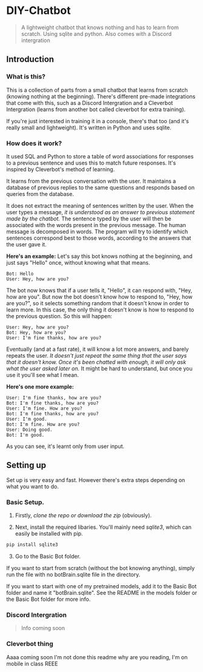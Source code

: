 # DIY-Chatbot
> A lightweight chatbot that knows nothing and has to learn from scratch. Using sqlite and python. Also comes with a Discord intergration

## Introduction

### What is this? 

This is a collection of parts from a small chatbot that learns from scratch (knowing nothing at the beginning). There's different pre-made integrations that come with this, such as a Discord Intergration and a Cleverbot Intergration (learns from another bot called cleverbot for extra training). 

If you're just interested in training it in a console, there's that too (and it's really small and lightweight). It's written in Python and uses sqlite. 

### How does it work? 

It used SQL and Python to store a table of word associations for responses to a previous sentence and uses this to match future responses. It's inspired by Cleverbot's method of learning.

It learns from the previous conversation with the user. It maintains a database of previous replies to the same questions and responds based on queries from the database.

It does not extract the meaning of sentences written by the user. When the user types a message, *it is understood as an answer to previous statement made by the chatbot.* The sentence typed by the user will then be associated with the words present in the previous message. The human message is decomposed in words. The program will try to identify which sentences correspond best to those words, according to the answers that the user gave it. 

**Here's an example:** Let's say this bot knows nothing at the beginning, and just says "Hello" once, without knowing what that means. 

```
Bot: Hello
User: Hey, how are you?
```

The bot now knows that if a user tells it, "Hello", it can respond with, "Hey, how are you". But now the bot doesn't know how to respond to, "Hey, how are you?", so it selects something random that it doesn't know in order to learn more. In this case, the only thing it doesn't know is how to respond to the previous question. So this will happen:

```
User: Hey, how are you? 
Bot: Hey, how are you? 
User: I'm fine thanks, how are you? 
```

Eventually (and at a fast rate), it will know a lot more answers, and barely repeats the user. *It doesn't just repeat the same thing that the user says that it doesn't know. Once it's been chatted with enough, it will only ask what the user asked later on.* It might be hard to understand, but once you use it you'll see what I mean.

**Here's one more example:**

```
User: I'm fine thanks, how are you? 
Bot: I'm fine thanks, how are you? 
User: I'm fine. How are you? 
Bot: I'm fine thanks, how are you? 
User: I'm good. 
Bot: I'm fine. How are you? 
User: Doing good. 
Bot: I'm good.
```

As you can see, it's learnt only from user input. 

## Setting up

Set up is very easy and fast. However there's extra steps depending on what you want to do. 

### Basic Setup. 

1. Firstly, *clone the repo or download the zip* (obviously).

2. Next, install the required libaries. You'll mainly need *sqlite3*, which can easily be installed with pip.

```bash
pip install sqlite3
```

3. Go to the Basic Bot folder.

If you want to start from scratch (without the bot knowing anything), simply run the file with no botBrain.sqlite file in the directory.

If you want to start with one of my pretrained models, add it to the Basic Bot folder and name it "botBrain.sqlite". See the README in the models folder or the Basic Bot folder for more info. 


### Discord Intergration

> Info coming soon 

### Cleverbot thing

Aaaa coming soon I'm not done this readme why are you reading, I'm on mobile in class REEE
